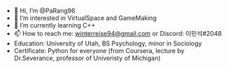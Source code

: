 - 👋 Hi, I’m @PaRang96
- 👀 I’m interested in VirtualSpace and GameMaking
- 🌱 I’m currently learning C++
- 📫 How to reach me: winterreise94@gmail.com or Discord: 이민석#2048
- Education: University of Utah, BS Psychology, minor in Sociology
- Certificate: Python for everyone (from Coursera, lecture by Dr.Severance, professor of Univeristy of Michigan)
